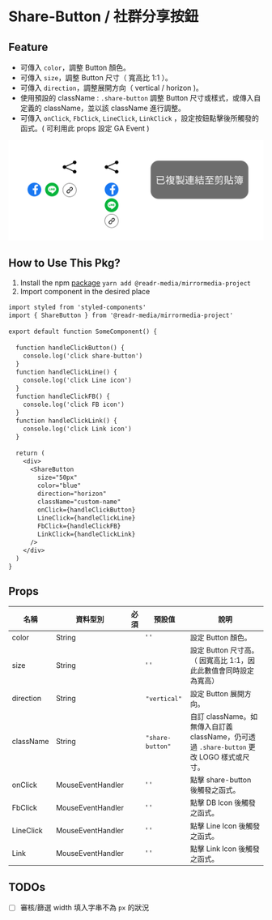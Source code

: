 # Share-Button / 社群分享按鈕

## Feature

- 可傳入 `color`，調整 Button 顏色。
- 可傳入 `size`，調整 Button 尺寸（ 寬高比 1:1 ）。
- 可傳入 `direction`，調整展開方向（ vertical / horizon )。
- 使用預設的 className : `.share-button` 調整 Button 尺寸或樣式，或傳入自定義的 className，並以該 className 進行調整。
- 可傳入 `onClick`, `FbClick`, `LineClick`, `LinkClick` ，設定按鈕點擊後所觸發的函式。( 可利用此 props 設定 GA Event )

![share button](https://github.com/ChangRongXuan/Portfolio/blob/main/imgs/share-button.svg)

## How to Use This Pkg?

1. Install the npm [package](https://www.npmjs.com/package/@readr-media/icon)
   `yarn add @readr-media/mirrormedia-project`
2. Import component in the desired place

```
import styled from 'styled-components'
import { ShareButton } from '@readr-media/mirrormedia-project'

export default function SomeComponent() {

  function handleClickButton() {
    console.log('click share-button')
  }
  function handleClickLine() {
    console.log('click Line icon')
  }
  function handleClickFB() {
    console.log('click FB icon')
  }
  function handleClickLink() {
    console.log('click Link icon')
  }

  return (
    <div>
      <ShareButton
        size="50px"
        color="blue"
        direction="horizon"
        className="custom-name"
        onClick={handleClickButton}
        LineClick={handleClickLine}
        FbClick={handleClickFB}
        LinkClick={handleClickLink}
      />
    </div>
  )
}
```

## Props

| 名稱      | 資料型別          | 必須 | 預設值           | 說明                                                                                      |
| --------- | ----------------- | ---- | ---------------- | ----------------------------------------------------------------------------------------- |
| color     | String            |      | ' '              | 設定 Button 顏色。                                                                        |
| size      | String            |      | ' '              | 設定 Button 尺寸高。（ 因寬高比 1:1，因此此數值會同時設定為寬高）                         |
| direction | String            |      | `"vertical"`     | 設定 Button 展開方向。                                                                    |
| className | String            |      | `"share-button"` | 自訂 className。如無傳入自訂義 className，仍可透過 `.share-button` 更改 LOGO 樣式或尺寸。 |
| onClick   | MouseEventHandler |      | ' '              | 點擊 share-button 後觸發之函式。                                                          |
| FbClick   | MouseEventHandler |      | ' '              | 點擊 DB Icon 後觸發之函式。                                                               |
| LineClick | MouseEventHandler |      | ' '              | 點擊 Line Icon 後觸發之函式。                                                             |
| Link      | MouseEventHandler |      | ' '              | 點擊 Link Icon 後觸發之函式。                                                             |

## TODOs

- [ ] 審核/篩選 width 填入字串不為 `px` 的狀況
